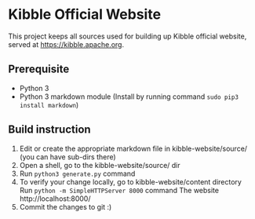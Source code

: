 # Kibble Official Website

This project keeps all sources used for building up Kibble official website, served at https://kibble.apache.org.

## Prerequisite
- Python 3 
- Python 3 markdown module (Install by running command `sudo pip3 install markdown`) 

## Build instruction

1. Edit or create the appropriate markdown file in kibble-website/source/ (you can have sub-dirs there) 
2. Open a shell, go to the kibble-website/source/ dir 
3. Run `python3 generate.py` command
4. To verify your change locally, go to kibble-website/content directory 
Run `python -m SimpleHTTPServer 8000` command
The website http://localhost:8000/
5. Commit the changes to git :)
